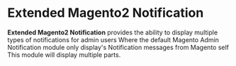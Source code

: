 # Extended Magento2 Notification

**Extended Magento2 Notification** provides the ability to display multiple types of notifications for admin users
Where the default Magento Admin Notification module only display's Notification messages from Magento self This module will display multiple parts.
 
